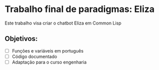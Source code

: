 # Trabalho final de paradigmas: Eliza
Este trabalho visa criar o chatbot Eliza em Common Lisp
## Objetivos:

- [ ] Funções e variáveis em português
- [ ] Código documentado
- [ ] Adaptação para o curso engenharia
